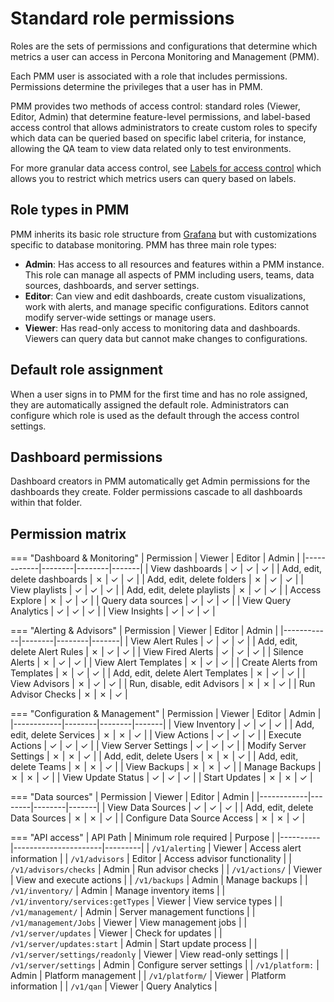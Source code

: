 # Standard role permissions

Roles are the sets of permissions and configurations that determine which metrics a user can access in Percona Monitoring and Management (PMM).

Each PMM user is associated with a role that includes permissions. Permissions determine the privileges that a user has in PMM.

PMM provides two methods of access control: standard roles (Viewer, Editor, Admin) that determine feature-level permissions, and label-based access control that allows administrators to create custom roles to specify which data can be queried based on specific label criteria, for instance, allowing the QA team to view data related only to test environments.

For more granular data access control, see [Labels for access control](../roles/access-control/intro.md) which allows you to restrict which metrics users can query based on labels.

## Role types in PMM

PMM inherits its basic role structure from [Grafana](https://grafana.com/docs/grafana/latest/administration/roles-and-permissions/) but with customizations specific to database monitoring. PMM has three main role types:

- **Admin**: Has access to all resources and features within a PMM instance. This role can manage all aspects of PMM including users, teams, data sources, dashboards, and server settings.
- **Editor**: Can view and edit dashboards, create custom visualizations, work with alerts, and manage specific configurations. Editors cannot modify server-wide settings or manage users.
- **Viewer**: Has read-only access to monitoring data and dashboards. Viewers can query data but cannot make changes to configurations.

## Default role assignment

When a user signs in to PMM for the first time and has no role assigned, they are automatically assigned the default role. Administrators can configure which role is used as the default through the access control settings.

## Dashboard permissions

Dashboard creators in PMM automatically get Admin permissions for the dashboards they create. Folder permissions cascade to all dashboards within that folder.

## Permission matrix

=== "Dashboard & Monitoring"
    | Permission | Viewer | Editor | Admin |
    |------------|--------|--------|-------|
    | View dashboards | ✓ | ✓ | ✓ |
    | Add, edit, delete dashboards | ✗ | ✓ | ✓ |
    | Add, edit, delete folders | ✗ | ✓ | ✓ |
    | View playlists | ✓ | ✓ | ✓ |
    | Add, edit, delete playlists | ✗ | ✓ | ✓ |
    | Access Explore | ✗ | ✓ | ✓ |
    | Query data sources | ✓ | ✓ | ✓ |
    | View Query Analytics | ✓ | ✓ | ✓ |
    | View Insights | ✓ | ✓ | ✓ |

=== "Alerting & Advisors"
    | Permission | Viewer | Editor | Admin |
    |------------|--------|--------|-------|
    | View Alert Rules | ✓ | ✓ | ✓ |
    | Add, edit, delete Alert Rules | ✗ | ✓ | ✓ |
    | View Fired Alerts | ✓ | ✓ | ✓ |
    | Silence Alerts | ✗ | ✓ | ✓ |
    | View Alert Templates | ✗ | ✓ | ✓ |
    | Create Alerts from Templates | ✗ | ✓ | ✓ |
    | Add, edit, delete Alert Templates | ✗ | ✓ | ✓ |
    | View Advisors | ✗ | ✓ | ✓ |
    | Run, disable, edit Advisors | ✗ | ✗ | ✓ |
    | Run Advisor Checks | ✗ | ✗ | ✓ |

=== "Configuration & Management"
    | Permission | Viewer | Editor | Admin |
    |------------|--------|--------|-------|
    | View Inventory | ✓ | ✓ | ✓ |
    | Add, edit, delete Services | ✗ | ✗ | ✓ |
    | View Actions | ✓ | ✓ | ✓ |
    | Execute Actions | ✓ | ✓ | ✓ |
    | View Server Settings | ✓ | ✓ | ✓ |
    | Modify Server Settings | ✗ | ✗ | ✓ |
    | Add, edit, delete Users | ✗ | ✗ | ✓ |
    | Add, edit, delete Teams | ✗ | ✗ | ✓ |
    | View Backups | ✗ | ✗ | ✓ |
    | Manage Backups | ✗ | ✗ | ✓ |
    | View Update Status | ✓ | ✓ | ✓ |
    | Start Updates | ✗ | ✗ | ✓ |

=== "Data sources"
    | Permission | Viewer | Editor | Admin |
    |------------|--------|--------|-------|
    | View Data Sources | ✓ | ✓ | ✓ |
    | Add, edit, delete Data Sources | ✗ | ✗ | ✓ |
    | Configure Data Source Access | ✗ | ✗ | ✓ |

=== "API access"
    | API Path | Minimum role required | Purpose |
    |----------|----------------------|---------|
    | `/v1/alerting` | Viewer | Access alert information |
    | `/v1/advisors` | Editor | Access advisor functionality |
    | `/v1/advisors/checks` | Admin | Run advisor checks |
    | `/v1/actions/` | Viewer | View and execute actions |
    | `/v1/backups` | Admin | Manage backups |
    | `/v1/inventory/` | Admin | Manage inventory items |
    | `/v1/inventory/services:getTypes` | Viewer | View service types |
    | `/v1/management/` | Admin | Server management functions |
    | `/v1/management/Jobs` | Viewer | View management jobs |
    | `/v1/server/updates` | Viewer | Check for updates |
    | `/v1/server/updates:start` | Admin | Start update process |
    | `/v1/server/settings/readonly` | Viewer | View read-only settings |
    | `/v1/server/settings` | Admin | Configure server settings |
    | `/v1/platform:` | Admin | Platform management |
    | `/v1/platform/` | Viewer | Platform information |
    | `/v1/qan` | Viewer | Query Analytics |

